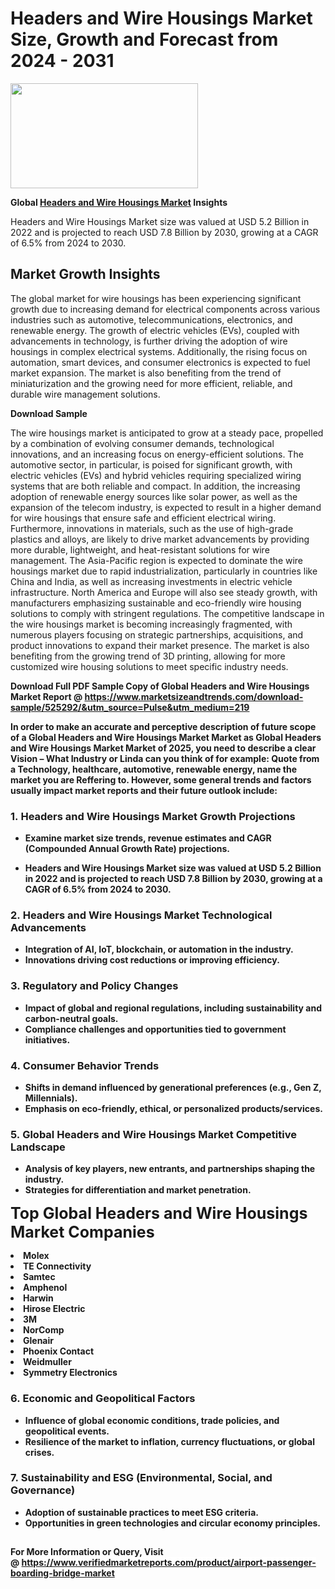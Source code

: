 <H1>Headers and Wire Housings Market Size, Growth and Forecast from 2024 - 2031</H1><img class="aligncenter size-medium wp-image-584254" src="https://thirdeyenews.in/wp-content/uploads/2024/09/Global-Market-Research-300x168.jpeg" alt="" width="300" height="168" /><p><strong>Global&nbsp;<a href="https://www.marketsizeandtrends.com/download-sample/525292/&amp;utm_source=Pulse&amp;utm_medium=219">Headers and Wire Housings Market</a> Insights</strong></p><p>Headers and Wire Housings Market size was valued at USD 5.2 Billion in 2022 and is projected to reach USD 7.8 Billion by 2030, growing at a CAGR of 6.5% from 2024 to 2030.</p><p><!DOCTYPE html> <html lang="en"> <head> <meta charset="UTF-8"> <meta name="viewport" content="width=device-width, initial-scale=1.0"> <title>Market Growth Insights - Wire Housings Market</title> </head> <body> <h2>Market Growth Insights</h2> <p>The global market for wire housings has been experiencing significant growth due to increasing demand for electrical components across various industries such as automotive, telecommunications, electronics, and renewable energy. The growth of electric vehicles (EVs), coupled with advancements in technology, is further driving the adoption of wire housings in complex electrical systems. Additionally, the rising focus on automation, smart devices, and consumer electronics is expected to fuel market expansion. The market is also benefiting from the trend of miniaturization and the growing need for more efficient, reliable, and durable wire management solutions.</p> <p><strong>Download Sample</strong></p> <p>The wire housings market is anticipated to grow at a steady pace, propelled by a combination of evolving consumer demands, technological innovations, and an increasing focus on energy-efficient solutions. The automotive sector, in particular, is poised for significant growth, with electric vehicles (EVs) and hybrid vehicles requiring specialized wiring systems that are both reliable and compact. In addition, the increasing adoption of renewable energy sources like solar power, as well as the expansion of the telecom industry, is expected to result in a higher demand for wire housings that ensure safe and efficient electrical wiring. Furthermore, innovations in materials, such as the use of high-grade plastics and alloys, are likely to drive market advancements by providing more durable, lightweight, and heat-resistant solutions for wire management. The Asia-Pacific region is expected to dominate the wire housings market due to rapid industrialization, particularly in countries like China and India, as well as increasing investments in electric vehicle infrastructure. North America and Europe will also see steady growth, with manufacturers emphasizing sustainable and eco-friendly wire housing solutions to comply with stringent regulations. The competitive landscape in the wire housings market is becoming increasingly fragmented, with numerous players focusing on strategic partnerships, acquisitions, and product innovations to expand their market presence. The market is also benefiting from the growing trend of 3D printing, allowing for more customized wire housing solutions to meet specific industry needs. <p><strong></p><p><span class=""><strong>Download Full PDF Sample Copy of Global Headers and Wire Housings Market Report</strong> @ <a href="https://www.marketsizeandtrends.com/download-sample/525292/&amp;utm_source=Pulse&amp;utm_medium=219" target="_blank">https://www.marketsizeandtrends.com/download-sample/525292/&amp;utm_source=Pulse&amp;utm_medium=219</a></span></p><p>In order to make an accurate and perceptive description of future scope of a Global&nbsp;Headers and Wire Housings Market Market as Global&nbsp;Headers and Wire Housings Market Market of 2025, you need to describe a clear Vision &ndash; What Industry or Linda can you think of for example: Quote from a Technology, healthcare, automotive, renewable energy, name the market you are Reffering to. However, some general trends and factors usually impact market reports and their future outlook include:</p><h3>1.&nbsp;<strong>Headers and Wire Housings Market Growth Projections</strong></h3><ul><li>Examine market size trends, revenue estimates and CAGR (Compounded Annual Growth Rate) projections.</li><li><p>Headers and Wire Housings Market size was valued at USD 5.2 Billion in 2022 and is projected to reach USD 7.8 Billion by 2030, growing at a CAGR of 6.5% from 2024 to 2030.</p></li></ul><h3>2.&nbsp;<strong>Headers and Wire Housings Market Technological Advancements</strong></h3><ul><li>Integration of AI, IoT, blockchain, or automation in the industry.</li><li>Innovations driving cost reductions or improving efficiency.</li></ul><h3>3.&nbsp;<strong>Regulatory and Policy Changes</strong></h3><ul><li>Impact of global and regional regulations, including sustainability and carbon-neutral goals.</li><li>Compliance challenges and opportunities tied to government initiatives.</li></ul><h3>4.&nbsp;<strong>Consumer Behavior Trends</strong></h3><ul><li>Shifts in demand influenced by generational preferences (e.g., Gen Z, Millennials).</li><li>Emphasis on eco-friendly, ethical, or personalized products/services.</li></ul><h3>5.&nbsp;<strong>Global Headers and Wire Housings Market Competitive Landscape</strong></h3><ul><li>Analysis of key players, new entrants, and partnerships shaping the industry.</li><li>Strategies for differentiation and market penetration.</li></ul><p data-pm-slice="1 1 []"><span style="color: inherit; font-family: inherit; font-size: 25px;">Top Global Headers and Wire Housings Market Companies</span></p><div class="" data-test-id=""><p><li>Molex</li><li> TE Connectivity</li><li> Samtec</li><li> Amphenol</li><li> Harwin</li><li> Hirose Electric</li><li> 3M</li><li> NorComp</li><li> Glenair</li><li> Phoenix Contact</li><li> Weidmuller</li><li> Symmetry Electronics</li></p></div><h3>6.&nbsp;<strong>Economic and Geopolitical Factors</strong></h3><ul><li>Influence of global economic conditions, trade policies, and geopolitical events.</li><li>Resilience of the market to inflation, currency fluctuations, or global crises.</li></ul><h3>7.&nbsp;<strong>Sustainability and ESG (Environmental, Social, and Governance)</strong></h3><ul><li>Adoption of sustainable practices to meet ESG criteria.</li><li>Opportunities in green technologies and circular economy principles.</li></ul><h2><strong style="font-size: 14px;">For More Information or Query, Visit @&nbsp;</strong><a style="background-color: #ffffff; font-size: 14px;" href="https://www.marketsizeandtrends.com/report/headers-and-wire-housings-market/" target="_blank">https://www.verifiedmarketreports.com/product/airport-passenger-boarding-bridge-market</a></h2>
